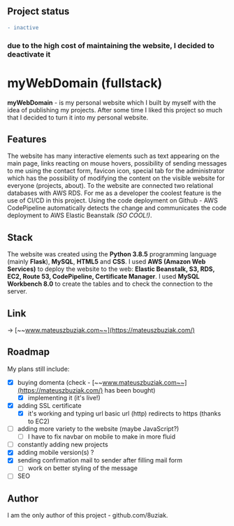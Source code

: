 ## Project status

```diff
- inactive
```

### due to the high cost of maintaining the website, I decided to deactivate it
 
 # myWebDomain (fullstack)

**myWebDomain** - is my personal website which I built by myself with the idea of publishing my projects. After some time I liked this project so much that I decided to turn it into my personal website.

## Features

The website has many interactive elements such as text appearing on the main page, links reacting on mouse hovers, possibility of sending messages to me using the contact form, favicon icon, special tab for the administrator which has the possibility of modifying the content on the visible website for everyone (projects, about). To the website are connected two relational databases with AWS RDS. For me as a developer the coolest feature is the use of CI/CD in this project. Using the code deployment on Github - AWS CodePipeline automatically detects the change and communicates the code deployment to AWS Elastic Beanstalk *(SO COOL!)*. 

## Stack

The website was created using the **Python 3.8.5** programming language (mainly **Flask**), **MySQL**, **HTML5** and **CSS**. I used **AWS (Amazon Web Services)** to deploy the website to the web: **Elastic Beanstalk, S3, RDS, EC2, Route 53, CodePipeline, Certificate Manager**. I used **MySQL Workbench 8.0** to create the tables and to check the connection to the server.

## Link

-> [~~www.mateuszbuziak.com~~](https://mateuszbuziak.com/) 

## Roadmap

My plans still include:

- [x] buying domenta (check - [~~www.mateuszbuziak.com~~](https://mateuszbuziak.com/) has been bought)
    - [x] implementing it (it's live!)
- [x] adding SSL certificate
    - [x] it's working and typing url basic url (http) redirects to https (thanks to EC2)
- [ ] adding more variety to the website (maybe JavaScript?)
    - [ ] I have to fix navbar on mobile to make in more fluid 
- [ ] constantly adding new projects
- [X] adding mobile version(s) ?
- [X] sending confirmation mail to sender after filling mail form 
    - [ ] work on better styling of the message
- [ ] SEO

## Author

I am the only author of this project - github.com/8uziak.
